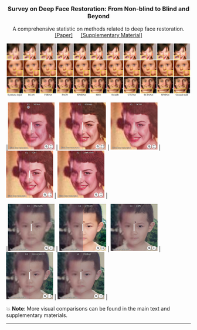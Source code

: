<!-- PROJECT LOGO -->
<p align="center">
  <h3 align="center">Survey on Deep Face Restoration: From Non-blind to Blind and Beyond </h3>
  <p align="center">A comprehensive statistic on methods related to deep face restoration.
    <br />
    <a href="http://export.arxiv.org/pdf/2309.15490">[Paper]</a> &emsp;
    <a href="https://github.com/24wenjie-li/Awesome-Face-Restoration/blob/main/imgs/Supplementary.pdf">[Supplementary Material]</a>
  </p>
</p>

<p>
  <img src="imgs/Non-blind.png">
</p>

|[<img src="imgs/Synthetic_DFDNet.png" height="128px"/>](https://imgsli.com/MjEwOTA4) | [<img src="imgs/Synthetic_GFPGAN.png" height="128px"/>](https://imgsli.com/MjEwOTA5) | [<img src="imgs/Synthetic_GCFSR.png" height="128px">](https://imgsli.com/MjEwOTEz) | [<img src="imgs/Synthetic_VGFR.png" height="128px"/>](https://imgsli.com/MjEwOTEy) | [<img src="imgs/Synthetic_CodeFormer.png" height="128px"/>](https://imgsli.com/MjEwOTEw) |

|[<img src="imgs/Real_HiFaceGAN.png" height="128px"/>](https://imgsli.com/MjEwOTIx) | [<img src="imgs/Real_GFPGAN.png" height="128px"/>](https://imgsli.com/MjEwOTE4) | [<img src="imgs/Real_SGPN.png" height="128px">](https://imgsli.com/MjEwOTE3) | [<img src="imgs/Real_RestoreFormer.png" height="128px"/>](https://imgsli.com/MjEwOTE5) | [<img src="imgs/Real_DMDNet.png" height="128px"/>](https://imgsli.com/MjEwOTIw) |

:boom: **Note**: More visual comparisons can be found in the main text and supplementary materials.
  
---
